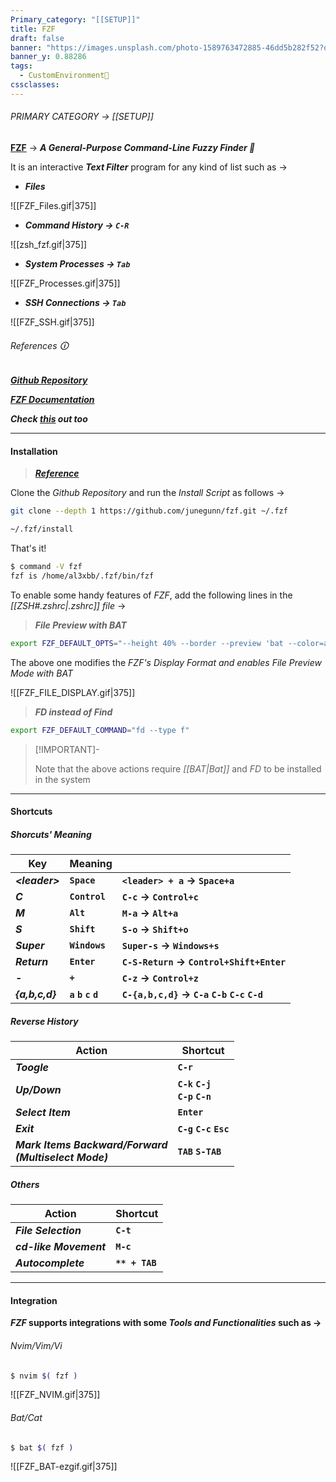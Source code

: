 ```yaml
---
Primary_category: "[[SETUP]]"
title: FZF
draft: false
banner: "https://images.unsplash.com/photo-1589763472885-46dd5b282f52?q=80&w=1748&auto=format&fit=crop&ixlib=rb-4.0.3&ixid=M3wxMjA3fDB8MHxwaG90by1wYWdlfHx8fGVufDB8fHx8fA%3D%3D"
banner_y: 0.88286
tags:
  - CustomEnvironment🦜
cssclasses:
---
```


###### PRIMARY CATEGORY → [[SETUP]]

**[FZF](https://github.com/junegunn/fzf)** → ***A General-Purpose Command-Line Fuzzy Finder 🔎*** 

It is an interactive ***Text Filter*** program for any kind of list such as →

- ***Files***

![[FZF_Files.gif|375]]

- ***Command History → `C-R`***

![[zsh_fzf.gif|375]]

- ***System Processes → `Tab`***

![[FZF_Processes.gif|375]]

- ***SSH Connections → `Tab`***

![[FZF_SSH.gif|375]]

###### References 🛈

***[Github Repository](https://github.com/junegunn/fzf)***

***[FZF Documentation](https://junegunn.github.io/fzf/)***

***Check [this](https://www.redhat.com/sysadmin/fzf-linux-fuzzy-finder) out too***

---

#### Installation

> ***[Reference](https://github.com/junegunn/fzf?tab=readme-ov-file#installation)***

Clone the _Github Repository_ and run the _Install Script_ as follows →

```bash
git clone --depth 1 https://github.com/junegunn/fzf.git ~/.fzf
```

```bash
~/.fzf/install
```

That's it!

```bash
$ command -V fzf
fzf is /home/al3xbb/.fzf/bin/fzf
```

To enable some handy features of _FZF_, add the following lines in the _[[ZSH#*.zshrc*|.zshrc]] file_ →

> ***File Preview with BAT***

```bash title="~/.zshrc"
export FZF_DEFAULT_OPTS="--height 40% --border --preview 'bat --color=always {} 2> /dev/null'"
```

The above one modifies the *FZF's Display Format and enables* *File Preview Mode with* *BAT*

![[FZF_FILE_DISPLAY.gif|375]]

> ***FD instead of Find***

```bash title="~/.zshrc"
export FZF_DEFAULT_COMMAND="fd --type f"
```

> [!IMPORTANT]-
>
> Note that the above actions require _[[BAT|Bat]]_ and _FD_ to be installed in the system
>

---

#### Shortcuts

##### *Shorcuts' Meaning*

| **Key** | **Meaning** | |
| --- | --- | --- |
| ***\<leader\>*** | **`Space`** | **`<leader> + a` → `Space+a`** |
| ***C*** | **`Control`** | **`C-c` → `Control+c`** |
| ***M*** | **`Alt`** | **`M-a` → `Alt+a`** |
| ***S*** | **`Shift`** | **`S-o` → `Shift+o`**  |
| ***Super*** | **`Windows`** | **`Super-s` → `Windows+s`** |
| ***Return*** | **`Enter`** | **`C-S-Return` → `Control+Shift+Enter`** |
| ***-*** | **`+`** | **`C-z` → `Control+z`** |
| ***{a,b,c,d}*** | **`a` `b` `c` `d`** | **`C-{a,b,c,d}` → `C-a` `C-b` `C-c` `C-d`** |

##### Reverse History

| **Action** | **Shortcut** |
| --- | --- |
| ***Toogle*** | **`C-r`** |
| ***Up/Down*** | **`C-k` `C-j` <br> `C-p` `C-n`** |
| ***Select Item*** | **`Enter`** |
| ***Exit*** | **`C-g` `C-c` `Esc`** |
| ***Mark Items Backward/Forward <br> (Multiselect Mode)*** | **`TAB` `S-TAB`** | 

##### Others

| **Action** | **Shortcut** |
| --- | --- |
| ***File Selection*** | **`C-t`** |
| ***cd-like Movement*** | **`M-c`** |
| ***Autocomplete*** | **`** + TAB`** |

---

#### Integration

***FZF* supports integrations with some *Tools and Functionalities* such as →**

###### *Nvim/Vim/Vi*

```bash
$ nvim $( fzf )
```

![[FZF_NVIM.gif|375]]

###### *Bat/Cat*

```bash
$ bat $( fzf )
```

![[FZF_BAT-ezgif.gif|375]]